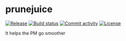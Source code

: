 # prunejuice

[![Release](https://img.shields.io/github/v/release/unbracketed/prunejuice)](https://img.shields.io/github/v/release/unbracketed/prunejuice)
[![Build status](https://img.shields.io/github/actions/workflow/status/unbracketed/prunejuice/main.yml?branch=main)](https://github.com/unbracketed/prunejuice/actions/workflows/main.yml?query=branch%3Amain)
[![Commit activity](https://img.shields.io/github/commit-activity/m/unbracketed/prunejuice)](https://img.shields.io/github/commit-activity/m/unbracketed/prunejuice)
[![License](https://img.shields.io/github/license/unbracketed/prunejuice)](https://img.shields.io/github/license/unbracketed/prunejuice)

It helps the PM go smoother
